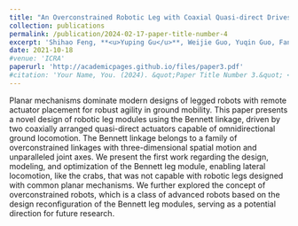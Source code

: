 ```yaml
---
title: "An Overconstrained Robotic Leg with Coaxial Quasi-direct Drives for Omni-directional Ground Mobility"
collection: publications
permalink: /publication/2024-02-17-paper-title-number-4
excerpt: 'Shihao Feng, **<u>Yuping Gu</u>**, Weijie Guo, Yuqin Guo, Fang Wan, Jia Pan, Chaoyang Song.<br />*IEEE International Conference on Robotics and Automation (ICRA 2021)*.'
date: 2021-10-18
#venue: 'ICRA'
paperurl: 'http://academicpages.github.io/files/paper3.pdf'
#citation: 'Your Name, You. (2024). &quot;Paper Title Number 3.&quot; <i>GitHub Journal of Bugs</i>. 1(3).'
---
```

Planar mechanisms dominate modern designs of legged robots with remote actuator placement for robust agility in ground mobility. This paper presents a novel design of robotic leg modules using the Bennett linkage, driven by two coaxially arranged quasi-direct actuators capable of omnidirectional ground locomotion. The Bennett linkage belongs to a family of overconstrained linkages with three-dimensional spatial motion and unparalleled joint axes. We present the first work regarding the design, modeling, and optimization of the Bennett leg module, enabling lateral locomotion, like the crabs, that was not capable with robotic legs designed with common planar mechanisms. We further explored the concept of overconstrained robots, which is a class of advanced robots based on the design reconfiguration of the Bennett leg modules, serving as a potential direction for future research.
